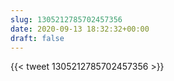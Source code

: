 ```yaml
---
slug: 1305212785702457356
date: 2020-09-13 18:32:32+00:00
draft: false
---
```


{{< tweet 1305212785702457356 >}}
